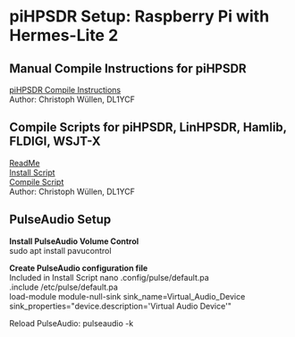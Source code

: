 # piHPSDR Setup: Raspberry Pi with Hermes-Lite 2

## Manual Compile Instructions for piHPSDR
[piHPSDR Compile Instructions](https://16866925358202169909.googlegroups.com/attach/1e89c10f8df55/Linux-CompileFromSources.pdf?part=0.1&view=1&view=1&vt=ANaJVrHZ1LZ2fEuy3iSNndb5Q19r6DNVudqEvoqXk-__CruZ34FcbCEbTum7GwsoKW3Ztqo1dllqumkUCpb7PTCzxfnZcqGnn0ZwXp2dJT5GWt1ny0ZjqLM)  
Author: Christoph Wüllen, DL1YCF

## Compile Scripts for piHPSDR, LinHPSDR, Hamlib, FLDIGI, WSJT-X
[ReadMe](https://groups.google.com/group/hermes-lite/attach/362cb079d5102/ReadMe.txt?part=0.1)  
[Install Script](https://groups.google.com/group/hermes-lite/attach/362cb079d5102/install.sh?part=0.2)  
[Compile Script](https://groups.google.com/group/hermes-lite/attach/362cb079d5102/compile.sh?part=0.3)  
Author: Christoph Wüllen, DL1YCF

## PulseAudio Setup
**Install PulseAudio Volume Control**  
sudo apt install pavucontrol  

**Create PulseAudio configuration file**  
Included in Install Script
nano .config/pulse/default.pa  
.include /etc/pulse/default.pa  
load-module module-null-sink sink_name=Virtual_Audio_Device sink_properties="device.description='Virtual Audio Device'"

Reload PulseAudio: pulseaudio -k
